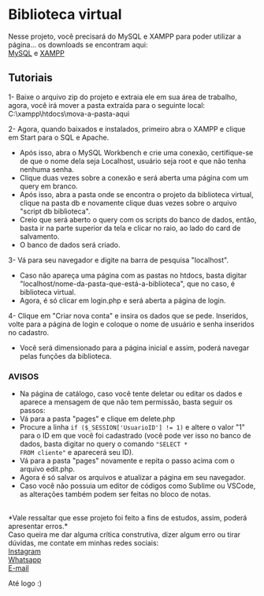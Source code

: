 <h1>Biblioteca virtual</h1>

Nesse projeto, você precisará do MySQL e XAMPP para poder utilizar a página... os downloads se encontram aqui: <br>[MySQL](https://dev.mysql.com/downloads/workbench/) e [XAMPP](https://www.apachefriends.org/pt_br/download.html)

## Tutoriais

1- Baixe o arquivo zip do projeto e extraia ele em sua área de trabalho, agora, você irá mover a pasta extraída para o seguinte local: C:\xampp\htdocs\mova-a-pasta-aqui<br>

2- Agora, quando baixados e instalados, primeiro abra o XAMPP e clique em Start para o SQL e Apache.

 - Após isso, abra o MySQL Workbench e crie uma conexão, certifique-se de que o nome dela seja Localhost, usuário seja root e que não tenha nenhuma senha.<br>
 - Clique duas vezes sobre a conexão e será aberta uma página com um query em branco. 
 - Após isso, abra a pasta onde se encontra o projeto da biblioteca virtual, clique na pasta db e novamente clique duas vezes sobre o arquivo "script db biblioteca". 
 -  Creio que será aberto o query com os scripts do banco de dados, então, basta ir na parte superior da tela e clicar no raio, ao lado do card de salvamento.
 - O banco de dados será criado.

3- Vá para seu navegador e digite na barra de pesquisa "localhost".
 - Caso não apareça uma página com as pastas no htdocs, basta digitar "localhost/nome-da-pasta-que-está-a-biblioteca", que no caso, é biblioteca virtual.
 - Agora, é só clicar em login.php e será aberta a página de login.

4- Clique em "Criar nova conta" e insira os dados que se pede. Inseridos, volte para a página de login e coloque o nome de usuário e senha inseridos no cadastro.
 - Você será dimensionado para a página inicial e assim, poderá navegar pelas funções da biblioteca.

### AVISOS

 - Na página de catálogo, caso você tente deletar ou editar os dados e aparece a mensagem de que não tem permissão, basta seguir os passos:
 - Vá para a pasta "pages" e clique em delete.php
 - Procure a linha <code>if ($_SESSION['UsuarioID'] != 1)</code> e altere o valor "1" para o ID em que você foi cadastrado (você pode ver isso no banco de dados, basta digitar no query o comando <code>"SELECT * FROM cliente"</code> e aparecerá seu ID).
 - Vá para a pasta "pages" novamente e repita o passo acima com o arquivo edit.php.
 - Agora é só salvar os arquivos e atualizar a página em seu navegador.
 - Caso você não possuia um editor de códigos como Sublime ou VSCode, as alterações também podem ser feitas no bloco de notas.
  <br>
  *Vale ressaltar que esse projeto foi feito a fins de estudos, assim, poderá apresentar erros.*<br>
  Caso queira me dar alguma crítica construtiva, dizer algum erro ou tirar dúvidas, me contate em minhas redes sociais:<br>
  <a href="https://www.instagram.com/leandroadrian_/">Instagram</a><br>
  <a href="https://api.whatsapp.com/send?phone=35997242338">Whatsapp</a><br>
  <a href="mailto:lezzin.contato@gmail.com">E-mail</a>
  
  Até logo :)
